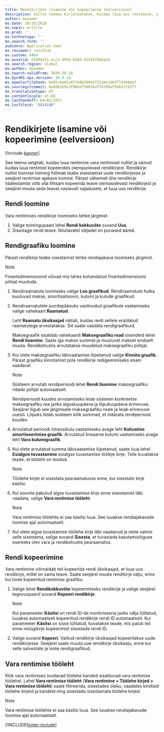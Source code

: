 ```yaml
---
title: Rendikirjete lisamine või kopeerimine (eelversioon)
description: Selles teemas kirjeldatakse, kuidas luua uus rentimine, sisestades selle teabe vara rentimisest või kopeerides teabe olemasolevast rendikirjest.
author: moaamer
ms.date: 10/28/2020
ms.topic: article
ms.prod: ''
ms.technology: ''
ms.search.form: ''
audience: Application User
ms.reviewer: roschlom
ms.custom: 4464
ms.assetid: 5f89daf1-acc2-4959-b48d-91542fb6bacb
ms.search.region: Global
ms.author: moaamer
ms.search.validFrom: 2020-10-28
ms.dyn365.ops.version: 10.0.14
ms.openlocfilehash: b495c9a02a872d4b360b5f7216b1db3f7d366daf
ms.sourcegitcommit: 0e8db169c3f90bd750826af76709ef5d621fd377
ms.translationtype: HT
ms.contentlocale: et-EE
ms.lasthandoff: 04/01/2021
ms.locfileid: "5814148"
---
```

# <a name="add-or-copy-leases-preview"></a>Rendikirjete lisamine või kopeerimine (eelversioon)

[!include [banner](../includes/banner.md)]

See teema selgitab, kuidas luua rentimine vara rentimisel nullist ja samuti kuidas luua rentimist kopeerides olemasolevast rendikirjest. Rendikirje nullist loomise toiming hõlmab teabe sisestamist uude rendikirjesse ja seejärel rentimise ajakava loomist. Pärast vähemalt ühe rendikirje häälestamist võib olla lihtsam kopeerida teave olemasolevast rendikirjest ja seejärel muuta seda teavet vastavalt vajadusele, et luua uus rendikirje.

## <a name="create-a-lease"></a>Rendi loomine

Vara rentimises rendikirje loomiseks tehke järgmist.

1. Valige toimingupaani lehel **Rendi kokkuvõte** suvand **Uus**.
2. Sisestage rendi teave. Nõutavatel väljadel on punased ääred.

## <a name="create-a-lease-schedule"></a>Rendigraafiku loomine

Pärast rendikirje teabe sisestamist tehke rendiajakava loomiseks järgmist.

> [!NOTE]
> Finantsdimensioonid võivad mis tahes kohandatud finantsdimensiooni põhjal muutuda.

1. Rendiraamatute loomiseks valige **Loo graafikud**. Rendiraamatute hulka kuuluvad makse, amortisatsiooni, kulumi ja kulude graafikud.
2. Rendiraamatutele juurdepääsuks vastloodud graafikute vaatamiseks valige vahekaart **Raamatud**.

    Leht **Raamatu üksikasjad** näitab, kuidas renti sellele eraldatud raamatutega arvestatakse. Siit saate vaadata rendigraafikuid.

    Maksegraafik sisaldab vahekaardi **Maksegraafiku read** sisendeid lehel **Rendi lisamine**. Saate iga makse summat ja muutuvat makset endiselt muuta. Rendikohustis arvutatakse muudetud maksegraafiku põhjal.

4. Kui olete maksegraafiku läbivaatamise lõpetanud valige **Kinnita graafik**. Pärast graafiku kinnitamist pole rendikirje redigeerimiseks enam saadaval.

    > [!NOTE]
    > Süsteem arvutab rendiperioodi lehel **Rendi lisamine** maksegraafiku ridade põhjal automaatselt.
    >
    > Rendiperioodi kuudes arvutamiseks leiab süsteem konkreetse maksegraafiku rea jaoks alguskuupäeva ja lõpukuupäeva erinevuse. Seejärel liigub see järgmisele maksegraafiku reale ja leiab erinevuse uuesti. Lõpuks liidab süsteem kõik summad, et määrata rendiperiood kuudes.

5. Arvutatud perioodi intressikulu vaatamiseks avage leht **Kohustise amortiseerimise graafik**. Arvutatud lineaarse kulumi vaatamiseks avage leht **Vara kulumigraafik**.
6. Kui olete arvutatud summa läbivaatamise lõpetanud, saate luua lehel **Esialgne tuvastamine** esialgse tuvastamise tööleje kirje. Teile kuvatakse teade, et tööleht on loodud.

    > [!NOTE]
    > Töölehe kirjet ei sisestata pearaamatusse enne, kui sisestate kirje käsitsi.

7. Kui soovite pakutud algse tuvastamise kirje enne sisestamist läbi vaadata, valige **Vara rentimise tööleht**.

    > [!NOTE]
    > Vara rentimise töölehte ei saa käsitsi luua. See luuakse rendiajakavade loomise ajal automaatselt.

8. Kui olete algse tuvastamise töölehe kirje läbi vaadanud ja olete valmis selle sisestama, valige suvand **Sisesta**, et tuvastada kasutamisõiguse esemeks olev vara ja rendikohustis pearaamatus.

## <a name="copy-a-lease"></a>Rendi kopeerimine

Vara rentimine võimaldab teil kopeerida rendi üksikasjad, et luua uus rendikirje, millel on sama teave. Saate seejärel muuta rendikirje välju, enne kui loote kopeeritud rentimise graafiku.

1. Valige lehel **Rendikokkuvõte** kopeerimiseks rendikirje ja valige seejärel tegevuspaanil suvand **Kopeeri rendikirje**.

    > [!NOTE]
    > Kui parameeter **Käsitsi** on rendi ID-de numbriseeria jaoks välja lülitatud, luuakse automaatselt kopeeritud rendikirje rendi ID automaatselt. Kui parameeter **Käsitsi** on sisse lülitatud, kuvatakse teade, mis palub teil enne müügikirje kopeerimist sisestada rendi ID.

2. Valige suvand **Kopeeri**. Valitud rendikirje üksikasjad kopeeritakse uude rendikirjesse. Seejärel saate muuta uue rendikirje üksikasju, enne kui selle salvestate ja loote rendigraafikud.

## <a name="asset-leasing-journal"></a>Vara rentimise tööleht

Kõik vara rentimises loodavad töölehe kanded sisalduvad vara rentimise töölehel. Lehel **Vara rentimise tööleht** (**Vara rentimine \> Töölehe kirjed \> Vara rentimise tööleht**) saate filtreerida, sisestades oleku, vaadates kindlaid töölehe kirjeid ja kandeid ning sisestada sisestamata töölehe kirjed.

> [!NOTE]
> Vara rentimise töölehte ei saa käsitsi luua. See luuakse rendiajakavade loomise ajal automaatselt.


[!INCLUDE[footer-include](../../includes/footer-banner.md)]
